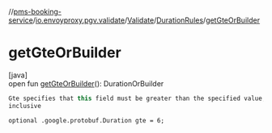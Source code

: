 //[pms-booking-service](../../../../index.md)/[io.envoyproxy.pgv.validate](../../index.md)/[Validate](../index.md)/[DurationRules](index.md)/[getGteOrBuilder](get-gte-or-builder.md)

# getGteOrBuilder

[java]\
open fun [getGteOrBuilder](get-gte-or-builder.md)(): DurationOrBuilder

```kotlin
Gte specifies that this field must be greater than the specified value,
inclusive

```
`optional .google.protobuf.Duration gte = 6;`